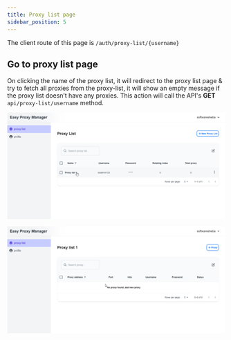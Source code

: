 ```yaml
---
title: Proxy list page
sidebar_position: 5
---
```


The client route of this page is `/auth/proxy-list/{username}`

## Go to proxy list page

On clicking the name of the proxy list, it will redirect to the proxy list page & try to fetch all proxies from the proxy-list, it will show an empty message if the proxy list doesn’t have any proxies. This action will call the API's **GET** `api/proxy-list/username` method.

![Clicking the proxy list name](../../../assets/4.click-a-proxy-list.png)

![The proxy list page](../../../assets/5.proxy-list-1.png)
